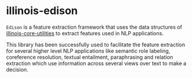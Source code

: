 # illinois-edison

`Edison` is a feature extraction framework that uses the data structures of [illinois-core-utilities](../core-utilities/README.md)
to extract features used in NLP applications.

This library has been successfully used to facilitate the feature extraction for several higher level
NLP applications like semantic role labeling, coreference
resolution, textual entailment, paraphrasing and relation
extraction which use information across several views over text to
make a decision.
